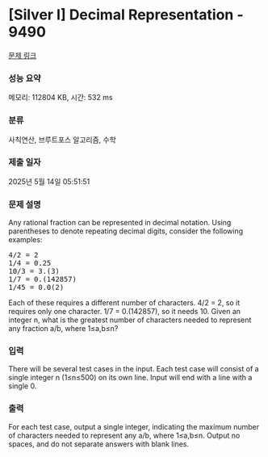 # [Silver I] Decimal Representation - 9490 

[문제 링크](https://www.acmicpc.net/problem/9490) 

### 성능 요약

메모리: 112804 KB, 시간: 532 ms

### 분류

사칙연산, 브루트포스 알고리즘, 수학

### 제출 일자

2025년 5월 14일 05:51:51

### 문제 설명

<p>Any rational fraction can be represented in decimal notation. Using parentheses to denote repeating decimal digits, consider the following examples:</p>

<pre>4/2 = 2
1/4 = 0.25
10/3 = 3.(3)
1/7 = 0.(142857)
1/45 = 0.0(2)</pre>

<p>Each of these requires a different number of characters. 4/2 = 2, so it requires only one character. 1/7 = 0.(142857), so it needs 10. Given an integer n, what is the greatest number of characters needed to represent any fraction a/b, where 1≤a,b≤n?</p>

### 입력 

 <p>There will be several test cases in the input. Each test case will consist of a single integer n (1≤n≤500) on its own line. Input will end with a line with a single 0.</p>

### 출력 

 <p>For each test case, output a single integer, indicating the maximum number of characters needed to represent any a/b, where 1≤a,b≤n. Output no spaces, and do not separate answers with blank lines.</p>

<p> </p>

